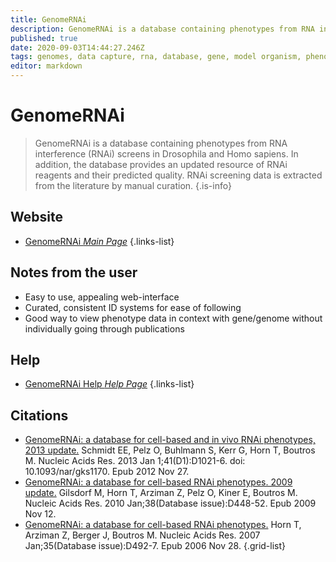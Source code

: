 ```yaml
---
title: GenomeRNAi
description: GenomeRNAi is a database containing phenotypes from RNA interference (RNAi) screens in Drosophila and Homo sapiens.
published: true
date: 2020-09-03T14:44:27.246Z
tags: genomes, data capture, rna, database, gene, model organism, phenotype, organism-specific
editor: markdown
---
```


# GenomeRNAi

> GenomeRNAi is a database containing phenotypes from RNA interference (RNAi) screens in Drosophila and Homo sapiens. In addition, the database provides an updated resource of RNAi reagents and their predicted quality. RNAi screening data is extracted from the literature by manual curation.
{.is-info}

 

## Website 

- [GenomeRNAi *Main Page*](http://www.genomernai.org/Index)
 {.links-list}


## Notes from the user
- Easy to use, appealing web-interface  
- Curated, consistent ID systems for ease of following
- Good way to view phenotype data in context with gene/genome without individually going through publications


## Help

- [GenomeRNAi Help *Help Page*](http://rnai-screening-wiki.dkfz.de/confluence/display/genomernai/Home)
{.links-list}


## Citations

- [GenomeRNAi: a database for cell-based and in vivo RNAi phenotypes, 2013 update.](https://academic.oup.com/nar/article/41/D1/D1021/1066506) Schmidt EE, Pelz O, Buhlmann S, Kerr G, Horn T, Boutros M. Nucleic Acids Res. 2013 Jan 1;41(D1):D1021-6. doi: 10.1093/nar/gks1170. Epub 2012 Nov 27.
- [GenomeRNAi: a database for cell-based RNAi phenotypes. 2009 update.](https://academic.oup.com/nar/article/38/suppl_1/D448/3112172?sid=7eba3e8f-582a-4d5f-ae5c-e7d51265abb8) Gilsdorf M, Horn T, Arziman Z, Pelz O, Kiner E, Boutros M. Nucleic Acids Res. 2010 Jan;38(Database issue):D448-52. Epub 2009 Nov 12.
-	[GenomeRNAi: a database for cell-based RNAi phenotypes.](https://academic.oup.com/nar/article/35/suppl_1/D492/1108196?sid=7eba3e8f-582a-4d5f-ae5c-e7d51265abb8) Horn T, Arziman Z, Berger J, Boutros M. Nucleic Acids Res. 2007 Jan;35(Database issue):D492-7. Epub 2006 Nov 28.
{.grid-list}
